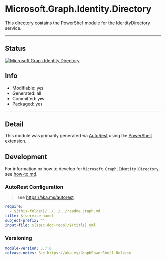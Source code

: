<!-- region Generated -->
# Microsoft.Graph.Identity.Directory
This directory contains the PowerShell module for the IdentityDirectory service.

---
## Status
[![Microsoft.Graph.Identity.Directory](https://img.shields.io/powershellgallery/v/Microsoft.Graph.Identity.Directory.svg?style=flat-square&label=Microsoft.Graph.Identity.Directory "Microsoft.Graph.Identity.Directory")](https://www.powershellgallery.com/packages/Microsoft.Graph.Identity.Directory/)

## Info
- Modifiable: yes
- Generated: all
- Committed: yes
- Packaged: yes

---
## Detail
This module was primarily generated via [AutoRest](https://github.com/Azure/autorest) using the [PowerShell](https://github.com/Azure/autorest.powershell) extension.

## Development
For information on how to develop for `Microsoft.Graph.Identity.Directory`, see [how-to.md](how-to.md).
<!-- endregion -->

### AutoRest Configuration

> see https://aka.ms/autorest

``` yaml
require:
  - $(this-folder)/../../../readme.graph.md
title: $(service-name)
subject-prefix: ''
input-file: $(spec-doc-repo)/$(title).yml
```
### Versioning

``` yaml
module-version: 0.7.0
release-notes: See https://aka.ms/GraphPowerShell-Release.
```
